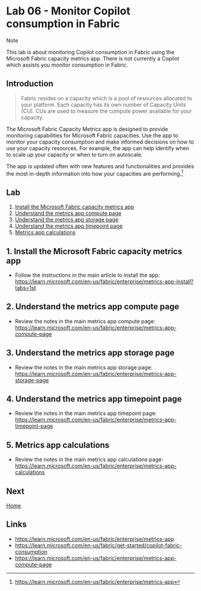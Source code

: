 # Lab 06 - Monitor Copilot consumption in Fabric 

> [!NOTE]
> This lab is about monitoring Copilot consumption in Fabric using the Microsoft Fabric capacity metrics app.  There is not currently a Copilot which assists you monitor consumption in Fabric.

## Introduction
> Fabric resides on a capacity which is a pool of resources allocated to your platform. Each capacity has its own number of Capacity Units (CU). CUs are used to measure the compute power available for your capacity.

The Microsoft Fabric Capacity Metrics app is designed to provide monitoring capabilities for Microsoft Fabric capacities. Use the app to monitor your capacity consumption and make informed decisions on how to use your capacity resources. For example, the app can help identify when to scale up your capacity or when to turn on autoscale.

The app is updated often with new features and functionalities and provides the most in-depth information into how your capacities are performing.[^1]

## Lab
1. [Install the Microsoft Fabric capacity metrics app](#1-install-the-microsoft-fabric-capacity-metrics-app)
2. [Understand the metrics app compute page](#2-understand-the-metrics-app-compute-page)
3. [Understand the metrics app storage page](#3-understand-the-metrics-app-storage-page)
4. [Understand the metrics app timepoint page](#4-understand-the-metrics-app-timepoint-page)
5. [Metrics app calculations](#5-metrics-app-calculations)

## 1. Install the Microsoft Fabric capacity metrics app
- Follow the instructions in the main article to install the app:
https://learn.microsoft.com/en-us/fabric/enterprise/metrics-app-install?tabs=1st

## 2. Understand the metrics app compute page
- Review the notes in the main metrics app compute page: https://learn.microsoft.com/en-us/fabric/enterprise/metrics-app-compute-page

## 3. Understand the metrics app storage page
- Review the notes in the main metrics app storage page: https://learn.microsoft.com/en-us/fabric/enterprise/metrics-app-storage-page

## 4. Understand the metrics app timepoint page
 - Review the notes in the main metrics app timepoint page: https://learn.microsoft.com/en-us/fabric/enterprise/metrics-app-timepoint-page

## 5. Metrics app calculations
- Review the notes in the main metrics app calculations page: https://learn.microsoft.com/en-us/fabric/enterprise/metrics-app-calculations

## Next
[Home](/README.md)

## Links
- https://learn.microsoft.com/en-us/fabric/enterprise/metrics-app
- https://learn.microsoft.com/en-us/fabric/get-started/copilot-fabric-consumption
- https://learn.microsoft.com/en-us/fabric/enterprise/metrics-app-compute-page


[^1]: https://learn.microsoft.com/en-us/fabric/enterprise/metrics-app